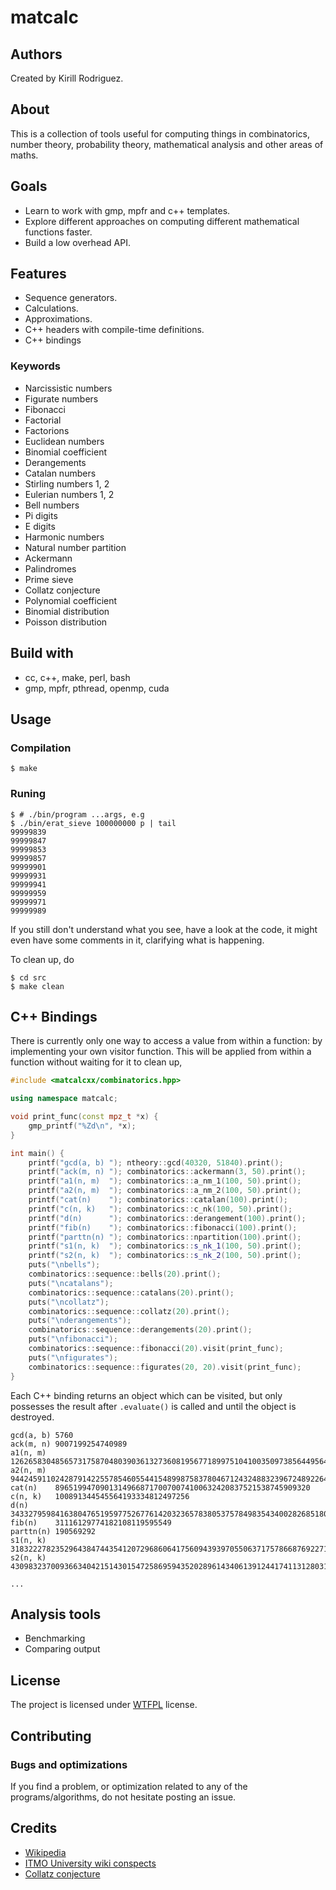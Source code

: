# matcalc

## Authors

Created by Kirill Rodriguez.

## About

This is a collection of tools useful for computing things in combinatorics, number theory, probability theory, mathematical analysis and other areas of maths.

## Goals

* Learn to work with gmp, mpfr and c++ templates.
* Explore different approaches on computing different mathematical functions faster.
* Build a low overhead API.

## Features

* Sequence generators.
* Calculations.
* Approximations.
* C++ headers with compile-time definitions.
* C++ bindings

### Keywords

* Narcissistic numbers
* Figurate numbers
* Fibonacci
* Factorial
* Factorions
* Euclidean numbers
* Binomial coefficient
* Derangements
* Catalan numbers
* Stirling numbers 1, 2
* Eulerian numbers 1, 2
* Bell numbers
* Pi digits
* E digits
* Harmonic numbers
* Natural number partition
* Ackermann
* Palindromes
* Prime sieve
* Collatz conjecture
* Polynomial coefficient
* Binomial distribution
* Poisson distribution

## Build with

* cc, c++, make, perl, bash
* gmp, mpfr, pthread, openmp, cuda

## Usage

### Compilation

	$ make

### Runing

	$ # ./bin/program ...args, e.g
	$ ./bin/erat_sieve 100000000 p | tail
 	99999839
	99999847
	99999853
	99999857
	99999901
	99999931
	99999941
	99999959
	99999971
	99999989

If you still don't understand what you see, have a look at the code, it might even have some comments in it, clarifying what is happening.

To clean up, do

	$ cd src
	$ make clean

## C++ Bindings

There is currently only one way to access a value from within a function: by implementing your own visitor function. This will be applied from within a function without waiting for it to clean up, 

```cpp
#include <matcalcxx/combinatorics.hpp>

using namespace matcalc;

void print_func(const mpz_t *x) {
	gmp_printf("%Zd\n", *x);
}

int main() {
	printf("gcd(a, b) "); ntheory::gcd(40320, 51840).print();
	printf("ack(m, n) "); combinatorics::ackermann(3, 50).print();
	printf("a1(n, m)  "); combinatorics::a_nm_1(100, 50).print();
	printf("a2(n, m)  "); combinatorics::a_nm_2(100, 50).print();
	printf("cat(n)    "); combinatorics::catalan(100).print();
	printf("c(n, k)   "); combinatorics::c_nk(100, 50).print();
	printf("d(n)      "); combinatorics::derangement(100).print();
	printf("fib(n)    "); combinatorics::fibonacci(100).print();
	printf("parttn(n) "); combinatorics::npartition(100).print();
	printf("s1(n, k)  "); combinatorics::s_nk_1(100, 50).print();
	printf("s2(n, k)  "); combinatorics::s_nk_2(100, 50).print();
	puts("\nbells");
	combinatorics::sequence::bells(20).print();
	puts("\ncatalans");
	combinatorics::sequence::catalans(20).print();
	puts("\ncollatz");
	combinatorics::sequence::collatz(20).print();
	puts("\nderangements");
	combinatorics::sequence::derangements(20).print();
	puts("\nfibonacci");
	combinatorics::sequence::fibonacci(20).visit(print_func);
	puts("\nfigurates");
	combinatorics::sequence::figurates(20, 20).visit(print_func);
}
```

Each C++ binding returns an object which can be visited, but only possesses the result after `.evaluate()` is called and until the object is destroyed.

```
gcd(a, b) 5760
ack(m, n) 9007199254740989
a1(n, m)  12626583048565731758704803903613273608195677189975104100350973856449564133356757386852425614117017819889941988926638004335803974817249421258019632694790596628
a2(n, m)  9442459110242879142255785460554415489987583780467124324883239672489226442868920997694622506743558673245459194646658362701020224959186634053798588925664046630126119147660961673904128
cat(n)    896519947090131496687170070074100632420837521538745909320
c(n, k)   100891344545564193334812497256
d(n)      34332795984163804765195977526776142032365783805375784983543400282685180793327632432791396429850988990237345920155783984828001486412574060553756854137069878601
fib(n)    31116129774182108119595549
parttn(n) 190569292
s1(n, k)  3183222782352964384744354120729686064175609439397055063717578668769227113071836382198739697421125692626030268475
s2(n, k)  430983237009366340421514301547258695943520289614340613912441741131280319058853783145598261659992013900

...
```

## Analysis tools

* Benchmarking
* Comparing output

## License

The project is licensed under [WTFPL](./LICENSE) license.

## Contributing

### Bugs and optimizations

If you find a problem, or optimization related to any of the programs/algorithms, do not hesitate posting an issue.

## Credits

* [Wikipedia](https://en.wikipedia.org/wiki/Wikipedia)
* [ITMO University wiki conspects](http://neerc.ifmo.ru/wiki/index.php?title=%D0%94%D0%B8%D1%81%D0%BA%D1%80%D0%B5%D1%82%D0%BD%D0%B0%D1%8F_%D0%BC%D0%B0%D1%82%D0%B5%D0%BC%D0%B0%D1%82%D0%B8%D0%BA%D0%B0,_%D0%B0%D0%BB%D0%B3%D0%BE%D1%80%D0%B8%D1%82%D0%BC%D1%8B_%D0%B8_%D1%81%D1%82%D1%80%D1%83%D0%BA%D1%82%D1%83%D1%80%D1%8B_%D0%B4%D0%B0%D0%BD%D0%BD%D1%8B%D1%85)
* [Collatz conjecture](https://en.wikipedia.org/wiki/Collatz_conjecture)